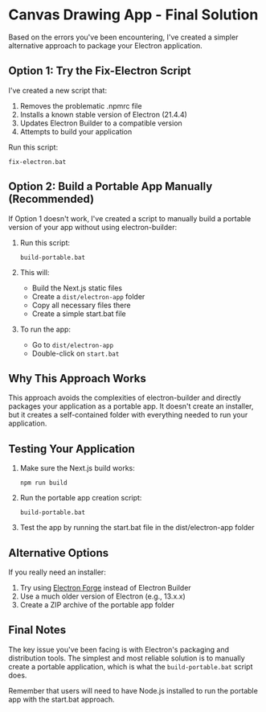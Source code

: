# Canvas Drawing App - Final Solution

Based on the errors you've been encountering, I've created a simpler alternative approach to package your Electron application.

## Option 1: Try the Fix-Electron Script

I've created a new script that:
1. Removes the problematic .npmrc file
2. Installs a known stable version of Electron (21.4.4)
3. Updates Electron Builder to a compatible version
4. Attempts to build your application

Run this script:
```
fix-electron.bat
```

## Option 2: Build a Portable App Manually (Recommended)

If Option 1 doesn't work, I've created a script to manually build a portable version of your app without using electron-builder:

1. Run this script:
   ```
   build-portable.bat
   ```

2. This will:
   - Build the Next.js static files
   - Create a `dist/electron-app` folder
   - Copy all necessary files there
   - Create a simple start.bat file

3. To run the app:
   - Go to `dist/electron-app`
   - Double-click on `start.bat`

## Why This Approach Works

This approach avoids the complexities of electron-builder and directly packages your application as a portable app. It doesn't create an installer, but it creates a self-contained folder with everything needed to run your application.

## Testing Your Application

1. Make sure the Next.js build works:
   ```
   npm run build
   ```

2. Run the portable app creation script:
   ```
   build-portable.bat
   ```

3. Test the app by running the start.bat file in the dist/electron-app folder

## Alternative Options

If you really need an installer:

1. Try using [Electron Forge](https://www.electronforge.io/) instead of Electron Builder
2. Use a much older version of Electron (e.g., 13.x.x)
3. Create a ZIP archive of the portable app folder

## Final Notes

The key issue you've been facing is with Electron's packaging and distribution tools. The simplest and most reliable solution is to manually create a portable application, which is what the `build-portable.bat` script does.

Remember that users will need to have Node.js installed to run the portable app with the start.bat approach.
